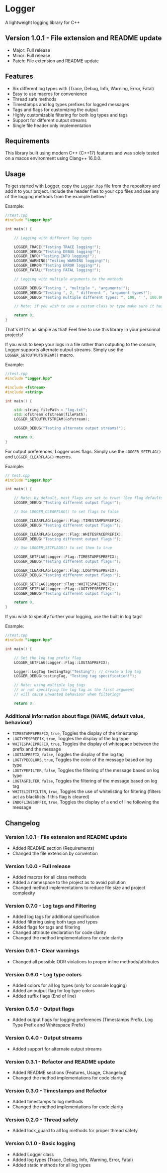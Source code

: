 # Logger
A lightweight logging library for C++

## Version 1.0.1 - File extension and README update
- Major: Full release
- Minor: Full release
- Patch: File extension and README update

## Features
- Six different log types with (Trace, Debug, Info, Warning, Error, Fatal)
- Easy to use macros for convenience
- Thread safe methods
- Timestamps and log types prefixes for logged messages
- Tags and flags for customizing the output
- Highly customizable filtering for both log types and tags
- Support for different output streams
- Single file header only implementation

## Requirements
This library built using modern C++ (C++17) features and was solely tested on a macos environment using Clang++ 16.0.0.

## Usage
To get started with Logger, copy the `Logger.hpp` file from the repository and add it to your project.
Include the header files to your cpp files and use any of the logging methods from the example bellow!

Example:
```C++
//test.cpp
#include "Logger.hpp"

int main() {

    // Logging with different log types

    LOGGER_TRACE("Testing TRACE logging!");
    LOGGER_DEBUG("Testing DEBUG logging!");
    LOGGER_INFO("Testing INFO logging!");
    LOGGER_WARNING("Testing WARNING logging!");
    LOGGER_ERROR("Testing ERROR logging!");
    LOGGER_FATAL("Testing FATAL logging!");

    // Logging with multiple arguments to the methods

    LOGGER_DEBUG("Testing ", "multiple ", "arguments!");
    LOGGER_DEBUG("Testing ", 2, " different ", "argument types!");
    LOGGER_DEBUG("Testing multiple different types: ", 100, ' ', 100.00, " ", 0x64, '!');

    // Note: if you wish to use a custom class or type make sure it has the << operator defined!

    return 0;
}
```

That's it! It's as simple as that! Feel free to use this library in your personnal projects!

If you wish to keep your logs in a file rather than outputing to the console, Logger supports alternate output streams.
Simply use the `LOGGER_SETOUTPUTSTREAM()` macro.

Example:
```C++
//test.cpp
#include "Logger.hpp"

#include <fstream>
#include <string>

int main() {

    std::string filePath = "log.txt";
    std::ofstream ofstream(filePath);
    LOGGER_SETOUTPUTSTREAM(&ofstream);

    LOGGER_DEBUG("Testing alternate output streams!");

    return 0;
}
```

For output preferences, Logger uses flags.
Simply use the `LOGGER_SETFLAG()` and `LOGGER_CLEARFLAG()` macros.

Example:
```C++
// test.cpp
#include "Logger.hpp"

int main() {

    // Note: by default, most flags are set to true! (See flag defaults below)
    LOGGER_DEBUG("Testing different output flags!");

    // Use LOGGER_CLEARFLAG() to set flags to false

    LOGGER_CLEARFLAG(Logger::Flag::TIMESTAMPSPREFIX);
    LOGGER_DEBUG("Testing different output flags!");

    LOGGER_CLEARFLAG(Logger::Flag::WHITESPACEPREFIX);
    LOGGER_DEBUG("Testing different output flags!");

    // Use LOGGER_SETFLAGS() to set them to true

    LOGGER_SETFLAG(Logger::Flag::TIMESTAMPSPREFIX);
    LOGGER_DEBUG("Testing different output flags!");

    LOGGER_CLEARFLAG(Logger::Flag::LOGTYPESPREFIX);
    LOGGER_DEBUG("Testing different output flags!");

    LOGGER_SETFLAG(Logger::Flag::WHITESPACEPREFIX);
    LOGGER_SETFLAG(Logger::Flag::LOGTYPESPREFIX);
    LOGGER_DEBUG("Testing different output flags!");

    return 0;
}
```

If you wish to specify further your logging, use the built in log tags!

Example:

```C++
//test.cpp
#include "Logger.hpp"

int main() {

    // Set the log tag prefix flag
    LOGGER_SETFLAG(Logger::Flag::LOGTAGPREFIX);

    Logger::LogTag testingTag("Testing"); // Create a log tag
    LOGGER_DEBUG(testingTag, "Testing tag specification!");

    // Note: using multiple log tags
    // or not specifying the log tag as the first argument
    // will cause unwanted behaviour when filtering!

    return 0;
```

### Additional information about flags (NAME, default value, behaviour)
- `TIMESTAMPSPREFIX`,  `true`,  Toggles the display of the timestamp
- `LOGTYPESPREFIX`,    `true`,  Toggles the display of the log type
- `WHITESPACEPREFIX`,  `true`,  Toggles the display of whitespace between the prefix and the message
- `LOGTAGPREFIX`,      `false`, Toggles the display of the log tag
- `LOGTYPECOLORS`,     `true`,  Toggles the color of the message based on log type
- `LOGTYPEFILTER`,     `false`, Toggles the filtering of the message based on log type
- `LOGTAGFILTER`,      `false`, Toggles the filtering of the message based on log tag
- `WHITELISTFILTER`,   `true`,  Toggles the use of whitelisting for filtering (filters act as blacklists if this flag is cleared)
- `ENDOFLINESUFFIX`,   `true`,  Toggles the display of a end of line following the message

## Changelog

### Version 1.0.1 - File extension and README update
- Added README section (Requirements)
- Changed the file extension by convention

### Version 1.0.0 - Full release
- Added macros for all class methods
- Added a namespace to the project as to avoid pollution
- Changed method implementations to reduce file size and project complexity

### Version 0.7.0 - Log tags and Filtering
- Added log tags for additional specification
- Added filtering using both tags and types
- Added flags for tags and filtering
- Changed attribute declaration for code clarity
- Changed the method implementations for code clarity

### Version 0.6.1 - Clear warnings
- Changed all possible ODR violations to proper inline methods/attributes

### Version 0.6.0 - Log type colors
- Added colors for all log types (only for console logging)
- Added an output flag for log type colors
- Added suffix flags (End of line)

### Version 0.5.0 - Output flags
- Added output flags for logging preferences (Timestamps Prefix, Log Type Prefix and Whitespace Prefix)

### Version 0.4.0 - Output streams
- Added support for alternate output streams

### Version 0.3.1 - Refactor and README update
- Added README sections (Features, Usage, Changelog)
- Changed the method implementations for code clarity

### Version 0.3.0 - Timestamps and Refactor
- Added timestamps to log methods
- Changed the method implementations for code clarity

### Version 0.2.0 - Thread safety
- Added lock_guard to all log methods for proper thread safety

### Version 0.1.0 - Basic logging
- Added Logger class
- Added log types (Trace, Debug, Info, Warning, Error, Fatal)
- Added static methods for all log types
